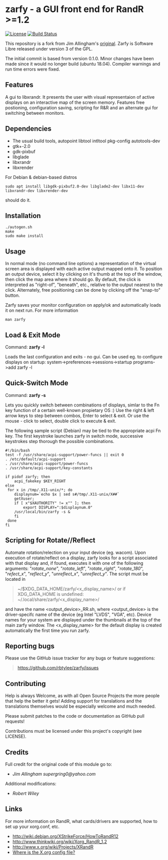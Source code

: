 # zarfy - a GUI front end for RandR >=1.2
[![License](http://img.shields.io/badge/license-GPLv3-blue.svg?colorB=9977bb&style=plastic)](https://github.com/rbtylee/zarfy/blob/master/LICENSE)
[![Build Status](https://travis-ci.com/rbtylee/zarfy.svg?branch=master)](https://travis-ci.com/rbtylee/zarfy)

This repository is a fork from Jim Allingham's [original](https://sourceforge.net/projects/zarfy/). Zarfy is Software Libre released under version 3 of the GPL.

The initial commit is based from version 0.1.0. Minor changes have been made since it would no longer build (ubuntu 18.04). Compiler warnings and run time errors were fixed.

## Features

A gui to libxrandr. It presents the user with visual representaion of active displays on an interactive map of
the screen memory. Features free postioning, configuration saving, scripting for R&R and an alternate gui for switching between monitors.

## Dependencies

*   The usual build tools, autopoint libtool intltool pkg-config  autotools-dev
*   gtk+-2.0
*   gdk-pixbuf
*   libglade
*   libxrandr
*   libxrender

For Debian & debian-based distros

```sudo apt install libgdk-pixbuf2.0-dev libglade2-dev libx11-dev libxrandr-dev libxrender-dev```

should do it.

## Installation
```ShellSession
./autogen.sh
make
sudo make install
```

## Usage

In  normal  mode (no command line options) a representation of the virtual screen area is displayed with each 
active output mapped  onto  it. To  position  an  output device, select it by clicking on it's thumb at the top of the
window, then click the map area where it should go. By default, the click is interpreted as "right-of", "beneath", 
etc., relative to the output nearest to the click. Alternately, free  positioning  can be done by clicking off the "snap-to" button.

Zarfy  saves  your  monitor configuration on apply/ok and automatically loads it on next run. For more information

```ShellSession
man zarfy
```

## Load & Exit Mode

Command: **zarfy -l**

Loads the last configuration and exits - no gui.
Can be used eg. to configure displays on startup:
system->preferences->sessions->startup programs->add zarfy -l

## Quick-Switch Mode

Command: **zarfy -s**

Lets you quickly switch between combinations of displays, simlar to
the Fn key function of a certain well-known propietary OS :)
Use the right & left arrow keys to step between combos, Enter to
select & exit. Or use the mouse - click to select, double click to
execute & exit.

The following sample script (Debian) may be tied to the appropriate
acpi Fn key. The first keystroke launches zarfy in switch mode,
successive keystrokes step thorough the possible combinations.

```Shell
#!/bin/bash
test -f /usr/share/acpi-support/power-funcs || exit 0
. /etc/default/acpi-support
. /usr/share/acpi-support/power-funcs
. /usr/share/acpi-support/key-constants

if pidof zarfy; then
	acpi_fakekey $KEY_RIGHT
else 
 for x in /tmp/.X11-unix/*; do
    displaynum=`echo $x | sed s#/tmp/.X11-unix/X##`
    getXuser;
    if [ x"$XAUTHORITY" != x"" ]; then
        export DISPLAY=":$displaynum.0"
	/usr/local/bin/zarfy -s &
    fi
 done
fi
```

## Scripting for Rotate//Reflect

Automate rotation/relection on your input device (eg. wacom).
Upon execution of rotate/reflect on a display, zarfy looks for
a script associated with that display and, if found, executes it
with one of the following arguments: "_rotate_none_", "_rotate_left_",
"_rotate_right_", "_rotate_180_", "_refect_x_", "_reflect_y_", "_unreflect_x_",
"_unreflect_y_". The script must be located in

> ~/$XDG_DATA_HOME/zarfy/<x_display_name>/ 
> or if XDG_DATA_HOME is undefined:
> ~/.local/share/zarfy/<x_display_name>/

and have the name <output_device>_RR.sh, where <output_device>
is the driver-specifc name of the device (eg Intel "LVDS", "VGA", etc).
Device names for your system are displayed under the thumbnails
at the top of the main zarfy window. The <x_display_name> for the
default display is created automatically the first time you run zarfy.

## Reporting bugs

Please use the GitHub issue tracker for any bugs or feature suggestions:

> <https://github.com/rbtylee/zarfy/issues>

## Contributing

Help is always Welcome, as with all Open Source Projects the more people that help the better it gets!
Adding support for translations and the translations themselves would be especially welcome and much needed.

Please submit patches to the code or documentation as GitHub pull requests!

Contributions must be licensed under this project's copyright (see LICENSE). 

## Credits

Full credit for the original code of this module go to:
*   _Jim Allingham supergring0@yahoo.com_

Additional modifications:
*   _Robert Wiley_

## Links

For more information on RandR, what cards/drivers are supported,
how to set up your xorg.conf, etc.

*   <http://wiki.debian.org/XStrikeForce/HowToRandR12>
*   <http://www.thinkwiki.org/wiki/Xorg_RandR_1.2>
*   <http://www.x.org/wiki/Projects/XRandR>
*   [Where is the X.org config file?](https://askubuntu.com/questions/4662/where-is-the-x-org-config-file-how-do-i-configure-x-there)
